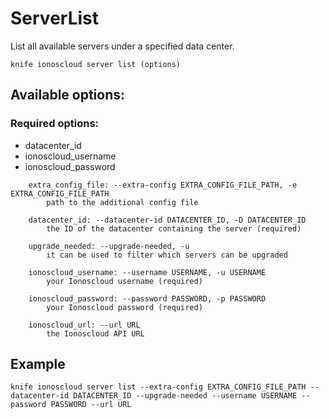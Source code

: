 # ServerList

List all available servers under a specified data center.

```text
knife ionoscloud server list (options)
```

## Available options:

### Required options:

* datacenter\_id
* ionoscloud\_username
* ionoscloud\_password

```text
    extra_config_file: --extra-config EXTRA_CONFIG_FILE_PATH, -e EXTRA_CONFIG_FILE_PATH
        path to the additional config file

    datacenter_id: --datacenter-id DATACENTER_ID, -D DATACENTER_ID
        the ID of the datacenter containing the server (required)

    upgrade_needed: --upgrade-needed, -u
        it can be used to filter which servers can be upgraded

    ionoscloud_username: --username USERNAME, -u USERNAME
        your Ionoscloud username (required)

    ionoscloud_password: --password PASSWORD, -p PASSWORD
        your Ionoscloud password (required)

    ionoscloud_url: --url URL
        the Ionoscloud API URL

```
## Example

```text
knife ionoscloud server list --extra-config EXTRA_CONFIG_FILE_PATH --datacenter-id DATACENTER_ID --upgrade-needed --username USERNAME --password PASSWORD --url URL
```
